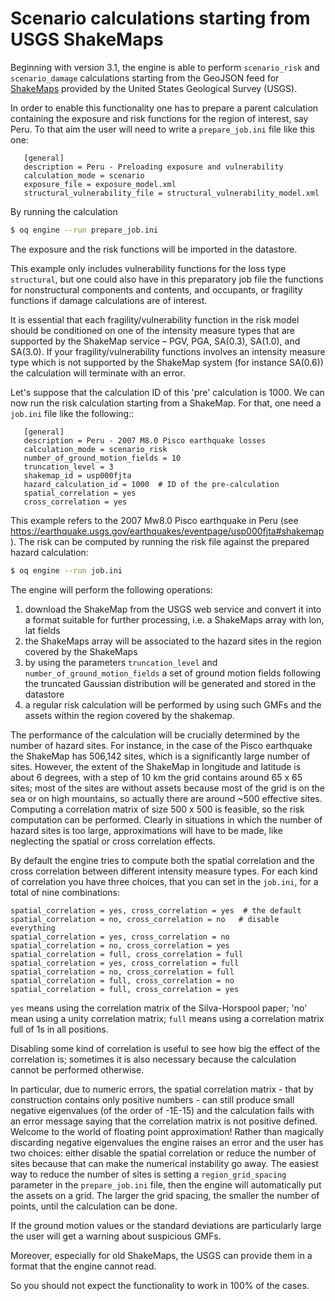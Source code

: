 Scenario calculations starting from USGS ShakeMaps
==================================================

Beginning with version 3.1, the engine is able to perform `scenario_risk`
and `scenario_damage` calculations starting from the GeoJSON feed for
[ShakeMaps](https://earthquake.usgs.gov/data/shakemap/) 
provided by the United States Geological Survey (USGS).

In order to enable this functionality one has to prepare a parent
calculation containing the exposure and risk functions for the
region of interest, say Peru. To that aim the user will need
to write a `prepare_job.ini` file like this one:

```
   [general]
   description = Peru - Preloading exposure and vulnerability
   calculation_mode = scenario
   exposure_file = exposure_model.xml
   structural_vulnerability_file = structural_vulnerability_model.xml
```
By running the calculation

```bash
$ oq engine --run prepare_job.ini
```

The exposure and the risk functions will be imported in the datastore.

This example only includes vulnerability functions for the loss type
`structural`, but one could also have in this preparatory job file the 
functions for nonstructural components and contents, and occupants, 
or fragility functions if damage calculations are of interest.

It is essential that each fragility/vulnerability function in the risk
model should be conditioned on one of the intensity measure types that 
are supported by the ShakeMap service – PGV, PGA, SA(0.3), SA(1.0), and SA(3.0).
If your fragility/vulnerability functions involves an intensity
measure type which is not supported by the ShakeMap system
(for instance SA(0.6)) the calculation will terminate with an error.

Let's suppose that the calculation ID of this 'pre' calculation is 1000.
We can now run the risk calculation starting from a ShakeMap.
For that, one need a `job.ini` file like the following::

```
   [general]
   description = Peru - 2007 M8.0 Pisco earthquake losses
   calculation_mode = scenario_risk
   number_of_ground_motion_fields = 10
   truncation_level = 3
   shakemap_id = usp000fjta
   hazard_calculation_id = 1000  # ID of the pre-calculation
   spatial_correlation = yes
   cross_correlation = yes
```

This example refers to the 2007 Mw8.0 Pisco earthquake in Peru
(see https://earthquake.usgs.gov/earthquakes/eventpage/usp000fjta#shakemap).
The risk can be computed by running the risk file against the prepared
hazard calculation:

```bash
$ oq engine --run job.ini
```

The engine will perform the following operations:

1. download the ShakeMap from the USGS web service and convert it into a format
   suitable for further processing, i.e. a ShakeMaps array with lon, lat fields
2. the ShakeMaps array will be associated to the hazard sites in the region
   covered by the ShakeMaps
3. by using the parameters `truncation_level` and
   `number_of_ground_motion_fields` a set of ground motion fields following the
   truncated Gaussian distribution will be generated and stored in the datastore
4. a regular risk calculation will be performed by using such GMFs and the
   assets within the region covered by the shakemap.
   
The performance of the calculation will be crucially determined by the number
of hazard sites. For instance, in the case of the Pisco earthquake
the ShakeMap has 506,142 sites, which is a significantly large number of sites.
However, the extent of the ShakeMap in longitude and latitude is about 6 degrees,
with a step of 10 km the grid contains around 65 x 65 sites;
most of the sites are without assets because most of the
grid is on the sea or on high mountains, so actually there are
around ~500 effective sites. Computing a correlation matrix of size
500 x 500 is feasible, so the risk computation can be performed.
Clearly in situations in which the number of hazard sites is too large,
approximations will have to be made, like neglecting the spatial or cross
correlation effects.

By default the engine tries to compute both the spatial correlation and the
cross correlation between different intensity measure types. For each kind
of correlation you have three choices, that you can set in the `job.ini`,
for a total of nine combinations:

```
spatial_correlation = yes, cross_correlation = yes  # the default
spatial_correlation = no, cross_correlation = no   # disable everything
spatial_correlation = yes, cross_correlation = no
spatial_correlation = no, cross_correlation = yes
spatial_correlation = full, cross_correlation = full
spatial_correlation = yes, cross_correlation = full
spatial_correlation = no, cross_correlation = full
spatial_correlation = full, cross_correlation = no
spatial_correlation = full, cross_correlation = yes
```

`yes` means using the correlation matrix of the Silva-Horspool paper;
'no' mean using a unity correlation matrix; `full` means using a correlation
matrix full of 1s in all positions.

Disabling some kind of correlation is useful to see how big the effect
of the correlation is; sometimes it is also necessary because the
calculation cannot be performed otherwise.

In particular, due to numeric errors, the spatial correlation matrix - that
by construction contains only positive numbers - can still produce small
negative eigenvalues (of the order of -1E-15) and the calculation fails
with an error message saying that the correlation matrix is not positive
defined. Welcome to the world of floating point approximation!
Rather than magically discarding negative eigenvalues the engine raises
an error and the user has two choices: either disable the spatial correlation
or reduce the number of sites because that can make the numerical instability
go away. The easiest way to reduce the number of sites is setting a
`region_grid_spacing` parameter in the `prepare_job.ini` file, then the
engine will automatically put the assets on a grid. The larger the grid
spacing, the smaller the number of points, until the calculation can be done.

If the ground motion values or the standard deviations are particularly
large the user will get a warning about suspicious GMFs.

Moreover, especially for old ShakeMaps, the USGS can provide them in a
format that the engine cannot read.

So you should not expect the functionality to work in 100% of the cases.
